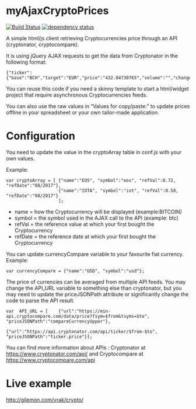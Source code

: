 # myAjaxCryptoPrices
[![Build Status][travis-image]][travis-url] [![dependency status][dep-image]][dep-url]

A simple html/js client retrieving Cryptocurrencies price through an API (cryptonator, cryptocompare).

It is using jQuery AJAX requests to get the data from Cryptonator in the following format:

```
{"ticker":{"base":"BCH","target":"EUR","price":"432.04730765","volume":"","change":"-7.77825321"},"timestamp":1504547461,"success":true,"error":""}
```

You can reuse this code if you need a skinny template to start a html/widget project that require asynchronous Cryptocurrencies feeds.

You can also use the raw values in “Values for copy/paste:” to update prices offline in your spreadsheet or your own tailor-made application.


# Configuration
You need to update the value in the cryptoArray table in conf.js with your own values.

Example:

```
var cryptoArray = [	{"name":"EOS", "symbol":"eos", "refVal":0.72, "refDate":"08/2017"},
					{"name":"IOTA", "symbol":"iot", "refVal":0.58, "refDate":"08/2017"}
					];
```
* name = how the Cryptocurrency will be displayed (example:BITCOIN)
* symbol = the symbol used in the AJAX call to the API (example: btc)
* refVal = the reference value at which your first bought the Cryptocurrency
* refDate = the reference date at which your first bought the Cryptocurrency

You can update currencyCompare variable to your favourite fiat currency. Example:

```
var currencyCompare = {"name":"USD", "symbol":"usd"};
```

The price of currencies can be averaged from multiple API feeds. You may change the API_URL variable to something else than cryptonator, but you may need to update the  priceJSONPath attribute or significantly change the code to parse the API result.

```
var  API_URL = [	{"url":"https://min-api.cryptocompare.com/data/price?fsym=$from&tsyms=$to", "priceJSONPath":"compareCurrencyUpper"},
					{"url":"https://api.cryptonator.com/api/ticker/$from-$to", "priceJSONPath":"ticker.price"}];
```									
You can find more information about APIs : Cryptonator at https://www.cryptonator.com/api/ and Cryptocompare at https://www.cryptocompare.com/api

# Live example
http://gilemon.com/vrak/crypto/

[travis-image]: https://travis-ci.org/gilemon/myAjaxCryptoPrices.svg
[travis-url]: https://travis-ci.org/gilemon/myAjaxCryptoPrices
[dep-image]: https://david-dm.org/gilemon/myAjaxCryptoPrices.svg
[dep-url]: https://david-dm.org/gilemon/myAjaxCryptoPrices
